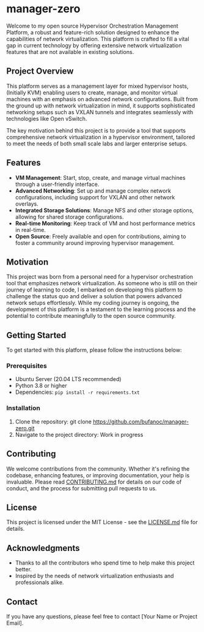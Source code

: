 # manager-zero
Welcome to my open source Hypervisor Orchestration Management Platform, a robust and feature-rich solution designed to enhance the capabilities of network virtualization. This platform is crafted to fill a vital gap in current technology by offering extensive network virtualization features that are not available in existing solutions.

## Project Overview

This platform serves as a management layer for mixed hypervisor hosts, (Initially KVM) enabling users to create, manage, and monitor virtual machines with an emphasis on advanced network configurations. Built from the ground up with network virtualization in mind, it supports sophisticated networking setups such as VXLAN tunnels and integrates seamlessly with technologies like Open vSwitch.

The key motivation behind this project is to provide a tool that supports comprehensive network virtualization in a hypervisor environment, tailored to meet the needs of both small scale labs and larger enterprise setups.

## Features

- **VM Management**: Start, stop, create, and manage virtual machines through a user-friendly interface.
- **Advanced Networking**: Set up and manage complex network configurations, including support for VXLAN and other network overlays.
- **Integrated Storage Solutions**: Manage NFS and other storage options, allowing for shared storage configurations.
- **Real-time Monitoring**: Keep track of VM and host performance metrics in real-time.
- **Open Source**: Freely available and open for contributions, aiming to foster a community around improving hypervisor management.

## Motivation

This project was born from a personal need for a hypervisor orchestration tool that emphasizes network virtualization. As someone who is still on their journey of learning to code, I embarked on developing this platform to challenge the status quo and deliver a solution that powers advanced network setups effortlessly. While my coding journey is ongoing, the development of this platform is a testament to the learning process and the potential to contribute meaningfully to the open source community.

## Getting Started

To get started with this platform, please follow the instructions below:

### Prerequisites

- Ubuntu Server (20.04 LTS recommended)
- Python 3.8 or higher
- Dependencies: `pip install -r requirements.txt`

### Installation

1. Clone the repository: git clone https://github.com/bufanoc/manager-zero.git
2. Navigate to the project directory: Work in progress


## Contributing

We welcome contributions from the community. Whether it's refining the codebase, enhancing features, or improving documentation, your help is invaluable. Please read [CONTRIBUTING.md](CONTRIBUTING.md) for details on our code of conduct, and the process for submitting pull requests to us.

## License

This project is licensed under the MIT License - see the [LICENSE.md](LICENSE.md) file for details.

## Acknowledgments

- Thanks to all the contributors who spend time to help make this project better.
- Inspired by the needs of network virtualization enthusiasts and professionals alike.

## Contact

If you have any questions, please feel free to contact [Your Name or Project Email].

